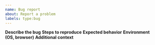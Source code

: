 ```yaml
---
name: Bug report
about: Report a problem
labels: type:bug
---
```


**Describe the bug**
**Steps to reproduce**
**Expected behavior**
**Environment (OS, browser)**
**Additional context**
